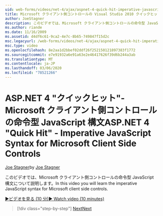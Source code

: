 ```yaml
---
uid: web-forms/videos/net-4/ajax/aspnet-4-quick-hit-imperative-javascript-syntax-for-microsoft-client-side-controls
title: Microsoft クライアント側コントロールの Visual Studio 2010 クイックヒット時の命令型 JavaScript 構文 |Microsoft Docs
author: JoeStagner
description: このビデオでは、Microsoft クライアント側コントロールの命令型 JavaScript 構文について説明します。
ms.author: riande
ms.date: 11/16/2009
ms.assetid: d4df6c61-9ca2-4e7c-8b65-749847f15d2c
msc.legacyurl: /web-forms/videos/net-4/ajax/aspnet-4-quick-hit-imperative-javascript-syntax-for-microsoft-client-side-controls
msc.type: video
ms.openlocfilehash: 8e2aa1d2bbef02ddf26f252150121897383f1772
ms.sourcegitcommit: e7e91932a6e91a63e2e46417626f39d6b244a3ab
ms.translationtype: MT
ms.contentlocale: ja-JP
ms.lasthandoff: 03/06/2020
ms.locfileid: "78521266"
---
```

# <a name="aspnet-4-quick-hit---imperative-javascript-syntax-for-microsoft-client-side-controls"></a><span data-ttu-id="290da-103">ASP.NET 4 "クイックヒット"-Microsoft クライアント側コントロールの命令型 JavaScript 構文</span><span class="sxs-lookup"><span data-stu-id="290da-103">ASP.NET 4 "Quick Hit" - Imperative JavaScript Syntax for Microsoft Client Side Controls</span></span>

<span data-ttu-id="290da-104">[Joe Stagner](https://github.com/JoeStagner)</span><span class="sxs-lookup"><span data-stu-id="290da-104">by [Joe Stagner](https://github.com/JoeStagner)</span></span>

<span data-ttu-id="290da-105">このビデオでは、Microsoft クライアント側コントロールの命令型 JavaScript 構文について説明します。</span><span class="sxs-lookup"><span data-stu-id="290da-105">In this video you will learn the imperative JavaScript syntax for Microsoft client side controls.</span></span> 

[<span data-ttu-id="290da-106">&#9654;ビデオを見る (10 分)</span><span class="sxs-lookup"><span data-stu-id="290da-106">&#9654; Watch video (10 minutes)</span></span>](https://channel9.msdn.com/Blogs/ASP-NET-Site-Videos/aspnet-4-quick-hit-imperative-javascript-syntax-for-microsoft-client-side-controls)

> [!div class="step-by-step"]
> [<span data-ttu-id="290da-107">Next</span><span class="sxs-lookup"><span data-stu-id="290da-107">Next</span></span>](aspnet-4-quick-hit-the-scriptloader.md)

